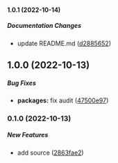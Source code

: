 #### 1.0.1 (2022-10-14)

##### Documentation Changes

*  update README.md ([d2885652](https://github.com/misuken-now/smart-svg/commit/d2885652e1cca8dd7e85f5a6c82b633e6ebf710e))

## 1.0.0 (2022-10-13)

##### Bug Fixes

* **packages:**  fix audit ([47500e97](https://github.com/misuken-now/smart-svg/commit/47500e974aeb62492d1bd2a86c6892dee88f6949))

### 0.1.0 (2022-10-13)

##### New Features

*  add source ([2863fae2](https://github.com/misuken-now/smart-svg/commit/2863fae273cf26a33ee668ccbd28fcc6766667f0))

